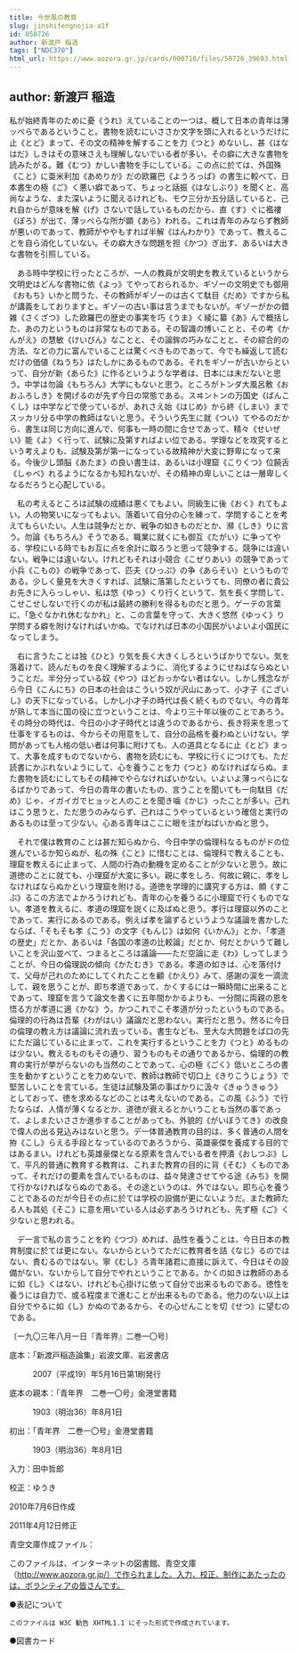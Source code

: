 ```yaml
---
title: 今世風の教育
slug: jinshifengnojia-a1f
id: 050726
author: 新渡戸 稲造
tags: ["NDC370"]
html_url: https://www.aozora.gr.jp/cards/000718/files/50726_39693.html
---
```


## author: 新渡戸 稲造

私が始終青年のために憂《うれ》えていることの一つは、概して日本の青年は薄ッぺらであるということ。書物を読むにいささか文字を頭に入れるというだけに止《とど》まって、その文の精神を解することを力《つと》めないし、甚《はなはだ》しきはその意味さえも理解しないでいる者が多い。その癖に大きな書物を読みたがる。難《むつ》かしい書物を手にしている。この点に於ては、外国殊《こと》に亜米利加《あめりか》だの欧羅巴《ようろっぱ》の書生に較べて、日本書生の極《ご》く悪い癖であって、ちょっと話振《はなしぶり》を聞くと、高尚なような、また深いように聞えるけれども、モウ三分か五分話していると、己れ自からが意味を解《げ》さないで話しているものだから、直《す》ぐに襤褸《ぼろ》が出て、薄ッぺらな所が顕《あら》われる。これは青年のみならず教師が悪いのであって、教師がややもすれば半解《はんわかり》であって、教えることを自ら消化していない。その癖大きな問題を担《かつ》ぎ出す、あるいは大きな書物を引照している。

　ある時中学校に行ったところが、一人の教員が文明史を教えているというから文明史はどんな書物に依《よっ》てやっておられるか、ギゾーの文明史でも御用《おもち》いかと問うた、その教師がギゾーのは古くて駄目《だめ》ですから私が講義をしておりますと。ギゾーの古い事は言うまでもないが。ギゾーがかの錯雑《さくざつ》した欧羅巴の歴史の事実を巧《うま》く綾に纂《あ》んで概括した、あの力というものは非常なものである。その智識の博いことと、その考《かんがえ》の慧敏《けいびん》なことと、その論鉾の巧みなことと、その綜合的の方法、などの力に富んでいることは驚くべきものであって、今でも繰返して読むだけの価値《ねうち》はたしかにあるものである。それをギゾーが古いからといって、自分が新《あらた》に作るというような学者は、日本には未だないと思う。中学は勿論《もちろん》大学にもないと思う。ところがトンダ大風呂敷《おおふろしき》を開げるのが先ず今日の常態である。スヰントンの万国史《ばんこくし》は中学などで使っているが、あれさえ始《はじめ》から終《しまい》までスッカリ分る中学の教師はないと思う。そういう先生に就《つい》てやるのだから、書生は同じ方向に進んで、何事も一時の間に合せであって、精々《せいぜい》能《よ》く行って、試験に及第すればよい位である。学理などを攻究するという考えよりも、試験及第が第一になっている故精神が大変に野卑になって来る。今後少し頭脳《あたま》の良い書生は、あるいは小理窟《こりくつ》位饒舌《しゃべ》れるようになるかも知れないが、その精神の卑しいことは一層卑しくなるだろうと心配している。

　私の考えるところは試験の成績は悪くてもよい。同級生に後《おく》れてもよい。人の物笑いになってもよい。落着いて自分の心を練って、学問することを考えてもらいたい。人生は競争だとか、戦争の如きものだとか、瀕《しき》りに言う。勿論《もちろん》そうである。職業に就くにも御互《たがい》に争ってやる、学校にいる時でもお互に点を余計に取ろうと思って競争する。競争には違いない。戦争には違いない。けれどもそれは小競合《こぜりあい》の競争であって小兵《こもの》の戦争であって、匹夫《ひっぷ》の争《あらそい》というものである。少しく量見を大きくすれば、試験に落第したというても、同僚の者に貴公お先きに入らっしゃい、私は悠《ゆっ》くり行くというて、気を長く学問して、こせこせしないで行くのが私は最終の勝利を得るものだと思う。ゲーテの言葉に、「急ぐなかれ休むなかれ」と、この言葉を守って、大きく悠然《ゆっく》り学問する癖を附けなければいかぬ。でなければ日本の小国民がいよいよ小国民になってしまう。

　右に言うたことは独《ひと》り気を長く大きくしろというばかりでない。気を落着けて、読んだものを良く理解するように、消化するようにせねばならぬということだ。半分分っている奴《やつ》ほどおっかない者はない。しかし残念ながら今日《こんにち》の日本の社会はこういう奴が沢山にあって、小才子《こざいし》の天下になっている。しかし小才子の時代は長く続くものでない。今の青年が熟して本当に国の役に立つということは、今より三十年以後のことであろう。その時分の時代は、今日の小才子時代とは違うのであるから、長き将来を思って仕事をするものは、今からその用意をして、自分の品格を養わぬといけない。学問があっても人格の低い者は何事に附けても、人の道具となるに止《とど》まって、大事を成すものでないから、書物を読むにも、学校に行くにつけても、ただ読書にかぶれないようにして、心を養うことを力《つと》めなければならぬ。また書物を読むにしてもその精神でやらなければいかない。いよいよ薄っぺらになるばかりであって、今日の青年の書いたもの、言うことを聞いても一向駄目《だめ》じゃ、イガイガでヒョッと人のことを聞き噛《かじ》ったことが多い。己れはこう思うと、ただ思うのみならず、己れはこうやっているという確信と実行のあるものは至って少ない。心ある青年はここに眼を注がねばいかぬと思う。

　それで僕は教育のことは甚だ知らぬから、今日中学の倫理科なるものがドの位進んでいるか知らぬが、私の殊《こと》に惜むことは、倫理科で教えることも、理窟を教えるに止まって、人間の行為の動機を定めることが少ないと思う。故に道徳のことに就ても、小理窟が大変に多い。親に孝をしろ、何故に親に、孝をしなければならぬかという理窟を附ける。道徳を学理的に講究する方は、頗《すこぶ》るこの方法でよかろうけれども、青年の心を養うるに小理窟で行くものでない。孝道を教えるに、孝道の理窟を説くに及ばぬと思う。孝行は理窟以外のことであって、実行にあるのである。例えば孝を論ずるというような議論を書かしたならば、「そもそも孝《こう》の文字《もんじ》は如何《いかん》」とか、「孝道の歴史」だとか、あるいは「各国の孝道の比較論」だとか、何だとかいうて難しいことを沢山並べて、つまるところは議論――ただ空論に走《わ》しってしまうことが、今日の倫理説の傾向《かたむき》である。孝道の如きは、心を落付けて、父母が己れのためにしてくれたことを顧《かえり》みて、感謝の涙を一滴流して、親を思うことが、即ち孝道であって、かくするには一瞬時間に出来ることであって、理窟を言うて論文を書くに五年間かかるよりも、一分間に両親の恩を悟る方が孝道に適《かな》う。かつこれでこそ孝道が分ったというものである。倫理的の行為は吾輩《わがはい》議論だと思わない。実行だと思う。然るに今日の倫理の教え方は議論に流れ去っている。書生なども、至大な大問題をば口の先にただ論じているに止まって、これを実行するということを力《つと》めるものは少ない。教えるものもその通り、習うものもその通りであるから、倫理的の教育の実行が挙がらないのも当然のことであって、心の極《ごく》低いところの書生を動かすということを力めないで、教師は教師で切口上《きりこうじょう》で堅苦しいことを言ている。生徒は試験及第の事ばかりに汲々《きゅうきゅう》としておって、徳を求めるなどのことは考えないのである。この風《ふう》で行たならば、人情が薄くなるとか、道徳が衰えるとかいうことも当然の事であって、よしまたいささか進歩することがあっても、外貌的《がいぼうてき》の改良で偉人の出る見込みはないと思う。デ一体普通教育の目的は、多く普通の人間を拵《こし》らえる手段となっているのであろうから、英雄豪傑を養成する目的ではあるまい。けれども英雄豪傑となる原素を含んでいる者を押潰《おしつぶ》して、平凡的普通に教育する教育は、これまた教育の目的に背《そむ》くものであって、それだけの要素を含んでいるものは、益々発達させてやる途《みち》を開て行かなければならぬのである。その途というのは、外ではない。即ち心を養うことであるのだが今日その点に於ては学校の設備が更にないようだ。また教師たる人も其処《そこ》に意を用いている人は必ずあろうけれども、先ず極《ご》く少ないと思われる。

　デ一言で私の言うことを約《つづ》めれば、品性を養うことは、今日日本の教育制度に於ては更にない。ないからというてただに教育者を詰《なじ》るのではない、責むるのではない。寧《むし》ろ青年諸君に直接に訴えて、今日はその設備がない、ないからして自分でやれということである。かくの如きは教師のあるに如《し》くはない、けれども心掛けに依って自分で出来るものである。徳性を養うには自力で、或る程度まで進むことが出来るものである。他力のない以上は自分でやるに如《し》かぬのであるから、その心せんことを切《せつ》に望むのである。

〔一九〇三年八月一日『青年界』二巻一〇号〕













底本：「新渡戸稲造論集」岩波文庫、岩波書店

　　　2007（平成19）年5月16日第1刷発行

底本の親本：「青年界　二巻一〇号」金港堂書籍

　　　1903（明治36）年8月1日

初出：「青年界　二巻一〇号」金港堂書籍

　　　1903（明治36）年8月1日

入力：田中哲郎

校正：ゆうき

2010年7月6日作成

2011年4月12日修正

青空文庫作成ファイル：

このファイルは、インターネットの図書館、青空文庫（http://www.aozora.gr.jp/）で作られました。入力、校正、制作にあたったのは、ボランティアの皆さんです。











●表記について


	このファイルは W3C 勧告 XHTML1.1 にそった形式で作成されています。







●図書カード